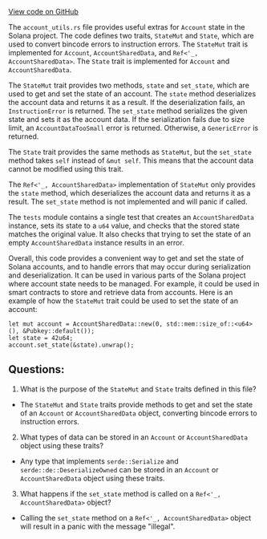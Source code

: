 [View code on GitHub](https://github.com/solana-labs/solana/blob/master/sdk/src/account_utils.rs)

The `account_utils.rs` file provides useful extras for `Account` state in the Solana project. The code defines two traits, `StateMut` and `State`, which are used to convert bincode errors to instruction errors. The `StateMut` trait is implemented for `Account`, `AccountSharedData`, and `Ref<'_, AccountSharedData>`. The `State` trait is implemented for `Account` and `AccountSharedData`. 

The `StateMut` trait provides two methods, `state` and `set_state`, which are used to get and set the state of an account. The `state` method deserializes the account data and returns it as a result. If the deserialization fails, an `InstructionError` is returned. The `set_state` method serializes the given state and sets it as the account data. If the serialization fails due to size limit, an `AccountDataTooSmall` error is returned. Otherwise, a `GenericError` is returned.

The `State` trait provides the same methods as `StateMut`, but the `set_state` method takes `self` instead of `&mut self`. This means that the account data cannot be modified using this trait.

The `Ref<'_, AccountSharedData>` implementation of `StateMut` only provides the `state` method, which deserializes the account data and returns it as a result. The `set_state` method is not implemented and will panic if called.

The `tests` module contains a single test that creates an `AccountSharedData` instance, sets its state to a `u64` value, and checks that the stored state matches the original value. It also checks that trying to set the state of an empty `AccountSharedData` instance results in an error.

Overall, this code provides a convenient way to get and set the state of Solana accounts, and to handle errors that may occur during serialization and deserialization. It can be used in various parts of the Solana project where account state needs to be managed. For example, it could be used in smart contracts to store and retrieve data from accounts. Here is an example of how the `StateMut` trait could be used to set the state of an account:

```
let mut account = AccountSharedData::new(0, std::mem::size_of::<u64>(), &Pubkey::default());
let state = 42u64;
account.set_state(&state).unwrap();
```
## Questions: 
 1. What is the purpose of the `StateMut` and `State` traits defined in this file?
- The `StateMut` and `State` traits provide methods to get and set the state of an `Account` or `AccountSharedData` object, converting bincode errors to instruction errors.

2. What types of data can be stored in an `Account` or `AccountSharedData` object using these traits?
- Any type that implements `serde::Serialize` and `serde::de::DeserializeOwned` can be stored in an `Account` or `AccountSharedData` object using these traits.

3. What happens if the `set_state` method is called on a `Ref<'_, AccountSharedData>` object?
- Calling the `set_state` method on a `Ref<'_, AccountSharedData>` object will result in a panic with the message "illegal".